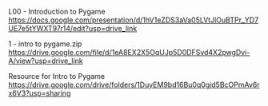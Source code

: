 L00 - Introduction to Pygame
https://docs.google.com/presentation/d/1hV1eZDS3aVa05LVtJlOuBTPr_YD7UE7e5tYWXT97r14/edit?usp=drive_link

1 - intro to pygame.zip
https://drive.google.com/file/d/1eA8EX2X5OqUJp5D0DFSvd4X2pwgDvi-A/view?usp=drive_link

Resource for Intro to Pygame
https://drive.google.com/drive/folders/1DuyEM9bd16Bu0q0gjd5BcOPmAv6rx6V3?usp=sharing

